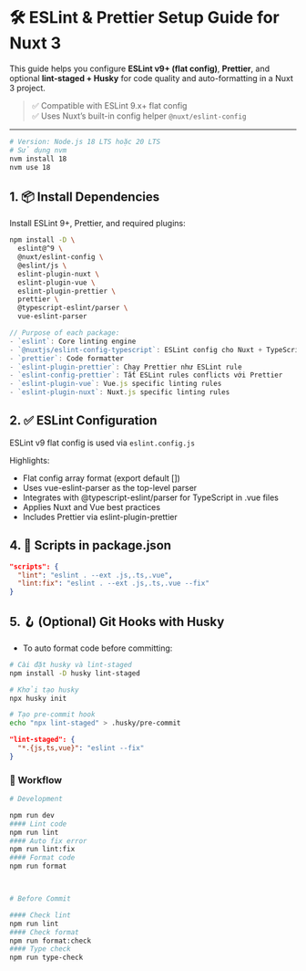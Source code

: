 # 🛠️ ESLint & Prettier Setup Guide for Nuxt 3

This guide helps you configure **ESLint v9+ (flat config)**, **Prettier**, and optional **lint-staged + Husky** for code quality and auto-formatting in a Nuxt 3 project.

> ✅ Compatible with ESLint 9.x+ flat config  
> ✅ Uses Nuxt’s built-in config helper `@nuxt/eslint-config`

---

```bash
# Version: Node.js 18 LTS hoặc 20 LTS
# Sử dụng nvm
nvm install 18
nvm use 18
```

## 1. 📦 Install Dependencies

Install ESLint 9+, Prettier, and required plugins:

```bash
npm install -D \
  eslint@^9 \
  @nuxt/eslint-config \
  @eslint/js \
  eslint-plugin-nuxt \
  eslint-plugin-vue \
  eslint-plugin-prettier \
  prettier \
  @typescript-eslint/parser \
  vue-eslint-parser
```

```js
// Purpose of each package:
- `eslint`: Core linting engine
- `@nuxtjs/eslint-config-typescript`: ESLint config cho Nuxt + TypeScript
- `prettier`: Code formatter
- `eslint-plugin-prettier`: Chạy Prettier như ESLint rule
- `eslint-config-prettier`: Tắt ESLint rules conflicts với Prettier
- `eslint-plugin-vue`: Vue.js specific linting rules
- `eslint-plugin-nuxt`: Nuxt.js specific linting rules
```

## 2. ✅ ESLint Configuration

ESLint v9 flat config is used via `eslint.config.js`

Highlights:

- Flat config array format (export default [])
- Uses vue-eslint-parser as the top-level parser
- Integrates with @typescript-eslint/parser for TypeScript in .vue files
- Applies Nuxt and Vue best practices
- Includes Prettier via eslint-plugin-prettier

## 4. 🧪 Scripts in package.json

```json
"scripts": {
  "lint": "eslint . --ext .js,.ts,.vue",
  "lint:fix": "eslint . --ext .js,.ts,.vue --fix"
}
```

## 5. 🪝 (Optional) Git Hooks with Husky

- To auto format code before committing:

```bash
# Cài đặt husky và lint-staged
npm install -D husky lint-staged

# Khởi tạo husky
npx husky init

# Tạo pre-commit hook
echo "npx lint-staged" > .husky/pre-commit
```

```json
"lint-staged": {
  "*.{js,ts,vue}": "eslint --fix"
}
```

### 🔮 Workflow

```bash
# Development

npm run dev
#### Lint code
npm run lint
#### Auto fix error
npm run lint:fix
#### Format code
npm run format



# Before Commit

#### Check lint
npm run lint
#### Check format
npm run format:check
#### Type check
npm run type-check
```
